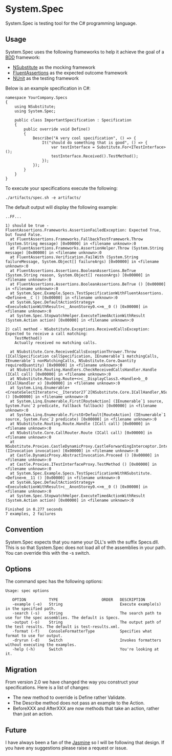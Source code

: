 System.Spec
===========

System.Spec is testing tool for the C# programming language.

Usage
-----

System.Spec uses the following frameworks to help it achieve the goal of a [BDD](http://en.wikipedia.org/wiki/Behavior-driven_development) framework:

-	[NSubstitute](http://nsubstitute.github.com/) as the mocking framework
- 	[FluentAssertions](http://fluentassertions.codeplex.com/) as the expected outcome framework
-	[NUnit](http://www.nunit.org/) as the testing framework

Below is an example specification in C#:

	namespace YourCompany.Specs
	{
	    using NSubstitute;
	    using System.Spec;

	    public class ImportantSpecification : Specification
	    {
	        public override void Define()
	        {
	            Describe("A very cool specification", () => {
                    It("should do something that is good", () => {
                        var testInterface = Substitute.For<ITestInterface>();
                        testInterface.Received().TestMethod();
                    });
                });
	        }
	    }
	}

To execute your specifications execute the following:
	
	./artifacts/spec.sh -e artifacts/

The default output will display the following example:

	..FF...

    1) should be true - FluentAssertions.Frameworks.AssertionFailedException: Expected True, but found False.
      at FluentAssertions.Frameworks.FallbackTestFramework.Throw (System.String message) [0x00000] in <filename unknown>:0
      at FluentAssertions.Frameworks.AssertionHelper.Throw (System.String message) [0x00000] in <filename unknown>:0
      at FluentAssertions.Verification.FailWith (System.String failureMessage, System.Object[] failureArgs) [0x00000] in <filename unknown>:0
      at FluentAssertions.Assertions.BooleanAssertions.BeTrue (System.String reason, System.Object[] reasonArgs) [0x00000] in <filename unknown>:0
      at FluentAssertions.Assertions.BooleanAssertions.BeTrue () [0x00000] in <filename unknown>:0
      at System.Spec.Example.Specs.TestSpecificationWithFluentAssertions.<Define>m__C () [0x00000] in <filename unknown>:0
      at System.Spec.DefaultActionStrategy+<ExecuteActionWithResult>c__AnonStorey0.<>m__0 () [0x00000] in <filename unknown>:0
      at System.Spec.StopwatchHelper.ExecuteTimedActionWithResult (System.Action action) [0x00000] in <filename unknown>:0

    2) call method - NSubstitute.Exceptions.ReceivedCallsException: Expected to receive a call matching:
    	TestMethod()
        Actually received no matching calls.

      at NSubstitute.Core.ReceivedCallsExceptionThrower.Throw (ICallSpecification callSpecification, IEnumerable`1 matchingCalls, IEnumerable`1 nonMatchingCalls, NSubstitute.Core.Quantity requiredQuantity) [0x00000] in <filename unknown>:0
      at NSubstitute.Routing.Handlers.CheckReceivedCallsHandler.Handle (ICall call) [0x00000] in <filename unknown>:0
      at NSubstitute.Routing.Route+<>c__DisplayClass3.<Handle>b__0 (ICallHandler x) [0x00000] in <filename unknown>:0
      at System.Linq.Enumerable+<CreateSelectIterator>c__Iterator27`2[NSubstitute.Core.ICallHandler,NSubstitute.Core.RouteAction].MoveNext () [0x00000] in <filename unknown>:0
      at System.Linq.Enumerable.First[RouteAction] (IEnumerable`1 source, System.Func`2 predicate, Fallback fallback) [0x00000] in <filename unknown>:0
      at System.Linq.Enumerable.FirstOrDefault[RouteAction] (IEnumerable`1 source, System.Func`2 predicate) [0x00000] in <filename unknown>:0
      at NSubstitute.Routing.Route.Handle (ICall call) [0x00000] in <filename unknown>:0
      at NSubstitute.Core.CallRouter.Route (ICall call) [0x00000] in <filename unknown>:0
      at NSubstitute.Proxies.CastleDynamicProxy.CastleForwardingInterceptor.Intercept (IInvocation invocation) [0x00000] in <filename unknown>:0
      at Castle.DynamicProxy.AbstractInvocation.Proceed () [0x00000] in <filename unknown>:0
      at Castle.Proxies.ITestInterfaceProxy.TestMethod () [0x00000] in <filename unknown>:0
      at System.Spec.Example.Specs.TestSpecificationWithNSubstitute.<Define>m__11 () [0x00000] in <filename unknown>:0
      at System.Spec.DefaultActionStrategy+<ExecuteActionWithResult>c__AnonStorey0.<>m__0 () [0x00000] in <filename unknown>:0
      at System.Spec.StopwatchHelper.ExecuteTimedActionWithResult (System.Action action) [0x00000] in <filename unknown>:0

    Finished in 0.277 seconds
    7 examples, 2 failures

Convention
----------

System.Spec expects that you name your DLL's with the suffix Specs.dll. This is so that System.Spec does not load all of the assemblies in your path. You can override this with the -s switch.

Options
-------

The command spec has the following options:

    Usage: spec options

       OPTION          TYPE                   ORDER   DESCRIPTION
       -example (-e)   String                         Execute example(s) in the specified path.
       -search (-s)    String                         The search path to use for the spec assemblies. The default is Specs.
       -output (-o)    String                         The output path of the test results. The default is test-results.xml.
       -format (-f)    ConsoleFormatterType           Specifies what format to use for output.
       -dryrun (-d)    Switch                         Invokes formatters without executing the examples.
       -help (-h)      Switch                         You're looking at it.

Migration
---------

From version 2.0 we have changed the way you construct your specifications. Here is a list of changes:

- The new method to override is Define rather Validate.
- The Describe method does not pass an example to the Action.
- BeforeXXX and AfterXXX are now methods that take an action, rather than just an action.

Future
------

I have always been a fan of the [Jasmine](http://pivotal.github.com/jasmine/) so I will be following that design. If you have any suggestions please raise a request or issue.